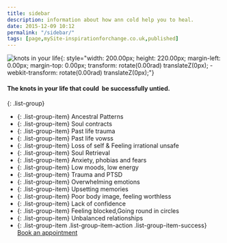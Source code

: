 ```yaml
---
title: sidebar
description: information about how ann cold help you to heal. 
date: 2015-12-09 10:12
permalink: "/sidebar/"
tags: [page,mySite-inspirationforchange.co.uk,published]
---
```


![knots in your life ](https://lh4.googleusercontent.com/8f_MtkI5yZRIlSRwzk8YJuKr3SCgmGRUr6BVQaHkpeOchmFFVm3q_dfgDea-AoE92rPMic56b3kKkJsXUC7Hu0fJl1or2r5z8bcRxVt0dJ6JVYpjDY8oo7Y4MQwyeILt8k7EF9jH){: style="width: 200.00px; height: 220.00px; margin-left: 0.00px; margin-top: 0.00px; transform: rotate(0.00rad) translateZ(0px); -webkit-transform: rotate(0.00rad) translateZ(0px);"}

#### The knots in your life that could &nbsp;be successfully untied.

{: .list-group}
- {: .list-group-item} Ancestral Patterns
- {: .list-group-item} Soul contracts
- {: .list-group-item} Past life trauma
- {: .list-group-item} Past life vowss
- {: .list-group-item} Loss of self &amp; Feeling irrational unsafe
- {: .list-group-item} Soul Retrieval
- {: .list-group-item} Anxiety, phobias and fears
- {: .list-group-item} Low moods, low energy
- {: .list-group-item} Trauma and PTSD
- {: .list-group-item} Overwhelming emotions
- {: .list-group-item} Upsetting memories
- {: .list-group-item} Poor body image, feeling worthless 
- {: .list-group-item} Lack of confidence
- {: .list-group-item} Feeling blocked,Going round in circles
- {: .list-group-item} Unbalanced relationships
- {: .list-group-item .list-group-item-action .list-group-item-success} [Book an appointment](/contact/)
